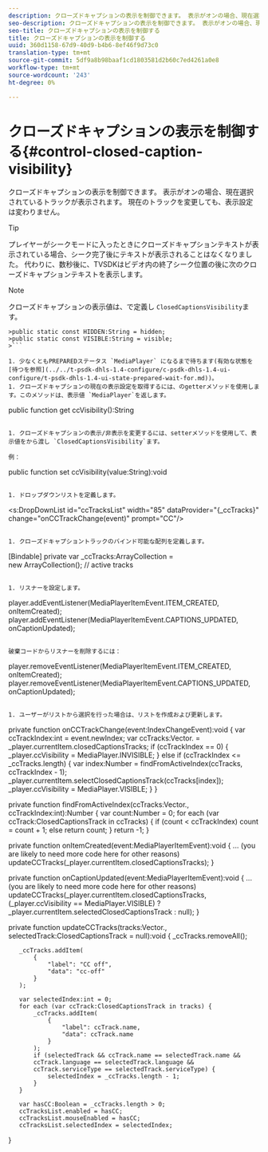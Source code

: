 ```yaml
---
description: クローズドキャプションの表示を制御できます。 表示がオンの場合、現在選択されているトラックが表示されます。 現在のトラックを変更しても、表示設定は変わりません。
seo-description: クローズドキャプションの表示を制御できます。 表示がオンの場合、現在選択されているトラックが表示されます。 現在のトラックを変更しても、表示設定は変わりません。
seo-title: クローズドキャプションの表示を制御する
title: クローズドキャプションの表示を制御する
uuid: 360d1158-67d9-40d9-b4b6-8ef46f9d73c0
translation-type: tm+mt
source-git-commit: 5df9a8b98baaf1cd1803581d2b60c7ed4261a0e8
workflow-type: tm+mt
source-wordcount: '243'
ht-degree: 0%

---
```



# クローズドキャプションの表示を制御する{#control-closed-caption-visibility}

クローズドキャプションの表示を制御できます。 表示がオンの場合、現在選択されているトラックが表示されます。 現在のトラックを変更しても、表示設定は変わりません。

>[!TIP]
>
>プレイヤーがシークモードに入ったときにクローズドキャプションテキストが表示されている場合、シーク完了後にテキストが表示されることはなくなりました。 代わりに、数秒後に、TVSDKはビデオ内の終了シーク位置の後に次のクローズドキャプションテキストを表示します。

>[!NOTE]
>
>クローズドキャプションの表示値は、で定義し `ClosedCaptionsVisibility`ます。
>
>
```
>public static const HIDDEN:String = hidden; 
>public static const VISIBLE:String = visible;
>```

1. 少なくともPREPAREDステータス `MediaPlayer` になるまで待ちます(有効な状態を [待つを参照](../../t-psdk-dhls-1.4-configure/c-psdk-dhls-1.4-ui-configure/t-psdk-dhls-1.4-ui-state-prepared-wait-for.md))。
1. クローズドキャプションの現在の表示設定を取得するには、のgetterメソッドを使用します。このメソッドは、表示値 `MediaPlayer`を返します。

   ```
   public function get ccVisibility():String
   ```

1. クローズドキャプションの表示/非表示を変更するには、setterメソッドを使用して、表示値をから渡し `ClosedCaptionsVisibility`ます。

   例：

   ```
   public function set ccVisibility(value:String):void
   ```

1. ドロップダウンリストを定義します。

   ```
   <s:DropDownList id="ccTracksList" width="85" 
                   dataProvider="{_ccTracks}" 
                   change="onCCTrackChange(event)" 
                   prompt="CC"/>
   ```

1. クローズドキャプショントラックのバインド可能な配列を定義します。

   ```
   [Bindable] private var _ccTracks:ArrayCollection =  
     new ArrayCollection(); // active tracks 
   ```

1. リスナーを設定します。

   ```
   player.addEventListener(MediaPlayerItemEvent.ITEM_CREATED, onItemCreated); 
   player.addEventListener(MediaPlayerItemEvent.CAPTIONS_UPDATED, onCaptionUpdated);
   ```

   破棄コードからリスナーを削除するには：

   ```
   player.removeEventListener(MediaPlayerItemEvent.ITEM_CREATED, onItemCreated); 
   player.removeEventListener(MediaPlayerItemEvent.CAPTIONS_UPDATED, onCaptionUpdated);
   ```

1. ユーザーがリストから選択を行った場合は、リストを作成および更新します。

   ```
   private function onCCTrackChange(event:IndexChangeEvent):void { 
       var ccTrackIndex:int = event.newIndex; 
       var ccTracks:Vector.<ClosedCaptionsTrack> =  
         _player.currentItem.closedCaptionsTracks; 
       if (ccTrackIndex == 0) { 
           _player.ccVisibility = MediaPlayer.INVISIBLE; 
       } 
       else if (ccTrackIndex <= _ccTracks.length) { 
           var index:Number = findFromActiveIndex(ccTracks, ccTrackIndex - 1); 
           _player.currentItem.selectClosedCaptionsTrack(ccTracks[index]); 
           _player.ccVisibility = MediaPlayer.VISIBLE; 
       } 
   } 
   
   private function findFromActiveIndex(ccTracks:Vector.<ClosedCaptionsTrack>,  
     ccTrackIndex:int):Number { 
       var count:Number = 0; 
       for each (var ccTrack:ClosedCaptionsTrack in ccTracks) { 
           if (count < ccTrackIndex) 
               count = count + 1; 
           else 
               return count; 
       } 
       return -1; 
   } 
   
   private function onItemCreated(event:MediaPlayerItemEvent):void { 
       ... (you are likely to need more code here for other reasons) 
       updateCCTracks(_player.currentItem.closedCaptionsTracks); 
   } 
   
   private function onCaptionUpdated(event:MediaPlayerItemEvent):void { 
       ... (you are likely to need more code here for other reasons) 
       updateCCTracks(_player.currentItem.closedCaptionsTracks,  
                     (_player.ccVisibility == MediaPlayer.VISIBLE) ?  
                      _player.currentItem.selectedClosedCaptionsTrack : null); 
   } 
   
   private function updateCCTracks(tracks:Vector.<ClosedCaptionsTrack>,  
     selectedTrack:ClosedCaptionsTrack = null):void { 
       _ccTracks.removeAll(); 
   
       _ccTracks.addItem( 
           { 
               "label": "CC off", 
               "data": "cc-off" 
           } 
       ); 
   
       var selectedIndex:int = 0; 
       for each (var ccTrack:ClosedCaptionsTrack in tracks) { 
           _ccTracks.addItem( 
               { 
                   "label": ccTrack.name, 
                   "data": ccTrack.name 
               } 
           ); 
           if (selectedTrack && ccTrack.name == selectedTrack.name && 
           ccTrack.language == selectedTrack.language && 
           ccTrack.serviceType == selectedTrack.serviceType) { 
               selectedIndex = _ccTracks.length - 1; 
           } 
       } 
   
       var hasCC:Boolean = _ccTracks.length > 0; 
       ccTracksList.enabled = hasCC; 
       ccTracksList.mouseEnabled = hasCC; 
       ccTracksList.selectedIndex = selectedIndex; 
   } 
   ```

